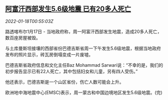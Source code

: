 <!--1642467663000-->
[阿富汗西部发生5.6级地震 已有20多人死亡](https://cn.reuters.com/article/afghanistan-quake-0117-mon-idCNKBS2JS022)
------

<div><i>2022-01-18T00:55:03Z</i></div><p>路透喀布尔1月17日 - 当地政府称，周一阿富汗西部发生地震，造成20多人死亡，数百座房屋被毁。</p><p>与土库曼斯坦接壤的西部省份巴德吉斯省周一下午发生5.6级地震，根据当地政府发布的照片显示，砖瓦房倒塌变成一片废墟。</p><p>巴德吉斯省政府信息和文化主任Baz Mohammad Sarwari说：“不幸的是，我们的初步报告显示已有22人死亡，其中包括妇女和儿童，另有四人受伤。”</p><p>他还表示，巴德吉斯是一个山区省份，伤亡人数可能会上升。</p><p>欧洲地中海地震中心(EMSC)表示，周一蒙古和中国边境地区发生5.6级地震。(完)</p>
